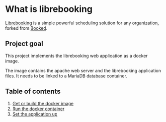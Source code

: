 # What is librebooking

[Librebooking](https://github.com/librebooking/app) is a simple powerful
scheduling solution for any organization, forked from
[Booked](https://www.bookedscheduler.com/).

## Project goal

This project implements the librebooking web application as a docker image.

The image contains the apache web server and the librebooking application files.
It needs to be linked to a MariaDB database container.

## Table of contents

1. [Get or build the docker image](BUILD.md)
1. [Run the docker container](RUN.md)
1. [Set the application up](SETUP.md)
